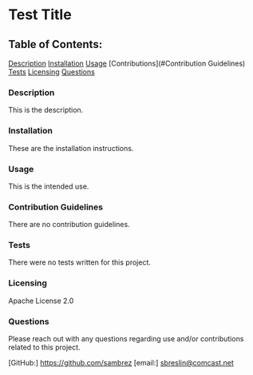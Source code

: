 # Test Title

  ## Table of Contents:
  [Description](#Description)
  [Installation](#Installation)
  [Usage](#Usage)
  [Contributions](#Contribution Guidelines)
  [Tests](#Tests)
  [Licensing](#Licensing)
  [Questions](#Questions)

  ### Description
  This is the description.

  ### Installation
  These are the installation instructions.

  ### Usage
  This is the intended use.

  ### Contribution Guidelines
  There are no contribution guidelines.

  ### Tests
  There were no tests written for this project.

  ### Licensing
  Apache License 2.0

  ### Questions
  Please reach out with any questions regarding use and/or contributions related to this project.

  [GitHub:] https://github.com/sambrez
  [email:] sbreslin@comcast.net
  